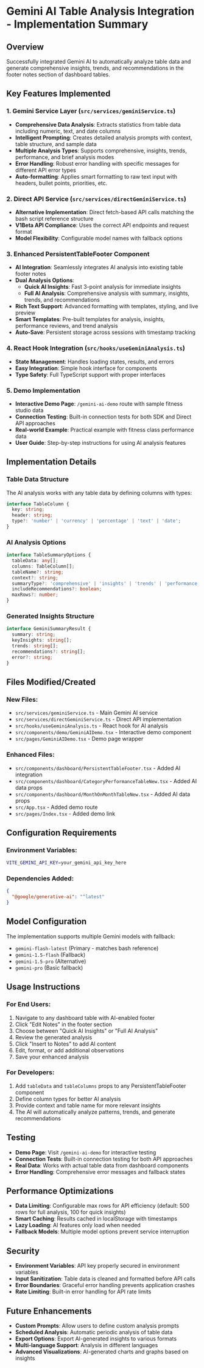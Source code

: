 # Gemini AI Table Analysis Integration - Implementation Summary

## Overview
Successfully integrated Gemini AI to automatically analyze table data and generate comprehensive insights, trends, and recommendations in the footer notes section of dashboard tables.

## Key Features Implemented

### 1. Gemini Service Layer (`src/services/geminiService.ts`)
- **Comprehensive Data Analysis**: Extracts statistics from table data including numeric, text, and date columns
- **Intelligent Prompting**: Creates detailed analysis prompts with context, table structure, and sample data
- **Multiple Analysis Types**: Supports comprehensive, insights, trends, performance, and brief analysis modes
- **Error Handling**: Robust error handling with specific messages for different API error types
- **Auto-formatting**: Applies smart formatting to raw text input with headers, bullet points, priorities, etc.

### 2. Direct API Service (`src/services/directGeminiService.ts`)
- **Alternative Implementation**: Direct fetch-based API calls matching the bash script reference structure
- **V1Beta API Compliance**: Uses the correct API endpoints and request format
- **Model Flexibility**: Configurable model names with fallback options

### 3. Enhanced PersistentTableFooter Component
- **AI Integration**: Seamlessly integrates AI analysis into existing table footer notes
- **Dual Analysis Options**: 
  - **Quick AI Insights**: Fast 3-point analysis for immediate insights
  - **Full AI Analysis**: Comprehensive analysis with summary, insights, trends, and recommendations
- **Rich Text Support**: Advanced formatting with templates, styling, and live preview
- **Smart Templates**: Pre-built templates for analysis, insights, performance reviews, and trend analysis
- **Auto-Save**: Persistent storage across sessions with timestamp tracking

### 4. React Hook Integration (`src/hooks/useGeminiAnalysis.ts`)
- **State Management**: Handles loading states, results, and errors
- **Easy Integration**: Simple hook interface for components
- **Type Safety**: Full TypeScript support with proper interfaces

### 5. Demo Implementation
- **Interactive Demo Page**: `/gemini-ai-demo` route with sample fitness studio data
- **Connection Testing**: Built-in connection tests for both SDK and Direct API approaches
- **Real-world Example**: Practical example with fitness class performance data
- **User Guide**: Step-by-step instructions for using AI analysis features

## Implementation Details

### Table Data Structure
The AI analysis works with any table data by defining columns with types:
```typescript
interface TableColumn {
  key: string;
  header: string;
  type?: 'number' | 'currency' | 'percentage' | 'text' | 'date';
}
```

### AI Analysis Options
```typescript
interface TableSummaryOptions {
  tableData: any[];
  columns: TableColumn[];
  tableName?: string;
  context?: string;
  summaryType?: 'comprehensive' | 'insights' | 'trends' | 'performance' | 'brief';
  includeRecommendations?: boolean;
  maxRows?: number;
}
```

### Generated Insights Structure
```typescript
interface GeminiSummaryResult {
  summary: string;
  keyInsights: string[];
  trends: string[];
  recommendations?: string[];
  error?: string;
}
```

## Files Modified/Created

### New Files:
- `src/services/geminiService.ts` - Main Gemini AI service
- `src/services/directGeminiService.ts` - Direct API implementation
- `src/hooks/useGeminiAnalysis.ts` - React hook for AI analysis
- `src/components/demo/GeminiAIDemo.tsx` - Interactive demo component
- `src/pages/GeminiAIDemo.tsx` - Demo page wrapper

### Enhanced Files:
- `src/components/dashboard/PersistentTableFooter.tsx` - Added AI integration
- `src/components/dashboard/CategoryPerformanceTableNew.tsx` - Added AI data props
- `src/components/dashboard/MonthOnMonthTableNew.tsx` - Added AI data props
- `src/App.tsx` - Added demo route
- `src/pages/Index.tsx` - Added demo link

## Configuration Requirements

### Environment Variables:
```bash
VITE_GEMINI_API_KEY=your_gemini_api_key_here
```

### Dependencies Added:
```json
{
  "@google/generative-ai": "^latest"
}
```

## Model Configuration
The implementation supports multiple Gemini models with fallback:
- `gemini-flash-latest` (Primary - matches bash reference)
- `gemini-1.5-flash` (Fallback)
- `gemini-1.5-pro` (Alternative)
- `gemini-pro` (Basic fallback)

## Usage Instructions

### For End Users:
1. Navigate to any dashboard table with AI-enabled footer
2. Click "Edit Notes" in the footer section
3. Choose between "Quick AI Insights" or "Full AI Analysis"
4. Review the generated analysis
5. Click "Insert to Notes" to add AI content
6. Edit, format, or add additional observations
7. Save your enhanced analysis

### For Developers:
1. Add `tableData` and `tableColumns` props to any PersistentTableFooter component
2. Define column types for better AI analysis
3. Provide context and table name for more relevant insights
4. The AI will automatically analyze patterns, trends, and generate recommendations

## Testing
- **Demo Page**: Visit `/gemini-ai-demo` for interactive testing
- **Connection Tests**: Built-in connection testing for both API approaches
- **Real Data**: Works with actual table data from dashboard components
- **Error Handling**: Comprehensive error messages and fallback states

## Performance Optimizations
- **Data Limiting**: Configurable max rows for API efficiency (default: 500 rows for full analysis, 100 for quick insights)
- **Smart Caching**: Results cached in localStorage with timestamps
- **Lazy Loading**: AI features only load when needed
- **Fallback Models**: Multiple model options prevent service interruption

## Security
- **Environment Variables**: API key properly secured in environment variables
- **Input Sanitization**: Table data is cleaned and formatted before API calls
- **Error Boundaries**: Graceful error handling prevents application crashes
- **Rate Limiting**: Built-in error handling for API rate limits

## Future Enhancements
- **Custom Prompts**: Allow users to define custom analysis prompts
- **Scheduled Analysis**: Automatic periodic analysis of table data
- **Export Options**: Export AI-generated insights to various formats
- **Multi-language Support**: Analysis in different languages
- **Advanced Visualizations**: AI-generated charts and graphs based on insights